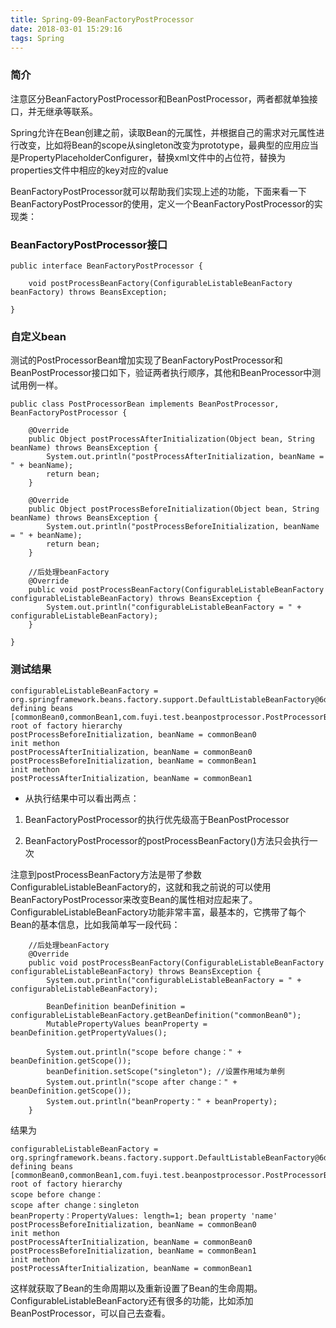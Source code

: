 ```yaml
---
title: Spring-09-BeanFactoryPostProcessor
date: 2018-03-01 15:29:16
tags: Spring
---
```


### 简介
注意区分BeanFactoryPostProcessor和BeanPostProcessor，两者都就单独接口，并无继承等联系。

Spring允许在Bean创建之前，读取Bean的元属性，并根据自己的需求对元属性进行改变，比如将Bean的scope从singleton改变为prototype，最典型的应用应当是PropertyPlaceholderConfigurer，替换xml文件中的占位符，替换为properties文件中相应的key对应的value

BeanFactoryPostProcessor就可以帮助我们实现上述的功能，下面来看一下BeanFactoryPostProcessor的使用，定义一个BeanFactoryPostProcessor的实现类：

### BeanFactoryPostProcessor接口

```
public interface BeanFactoryPostProcessor {
    
	void postProcessBeanFactory(ConfigurableListableBeanFactory beanFactory) throws BeansException;

}
```

### 自定义bean

测试的PostProcessorBean增加实现了BeanFactoryPostProcessor和BeanPostProcessor接口如下，验证两者执行顺序，其他和BeanProcessor中测试用例一样。
```
public class PostProcessorBean implements BeanPostProcessor, BeanFactoryPostProcessor {

	@Override
	public Object postProcessAfterInitialization(Object bean, String beanName) throws BeansException {
		System.out.println("postProcessAfterInitialization, beanName = " + beanName);
		return bean;
	}

	@Override
	public Object postProcessBeforeInitialization(Object bean, String beanName) throws BeansException {
		System.out.println("postProcessBeforeInitialization, beanName = " + beanName);
		return bean;
	}

	//后处理beanFactory
	@Override
	public void postProcessBeanFactory(ConfigurableListableBeanFactory configurableListableBeanFactory) throws BeansException {
		System.out.println("configurableListableBeanFactory = " + configurableListableBeanFactory);
	}

}

```
### 测试结果

```
configurableListableBeanFactory = org.springframework.beans.factory.support.DefaultListableBeanFactory@6d4b1c02: defining beans [commonBean0,commonBean1,com.fuyi.test.beanpostprocessor.PostProcessorBean#0]; root of factory hierarchy
postProcessBeforeInitialization, beanName = commonBean0
init methon
postProcessAfterInitialization, beanName = commonBean0
postProcessBeforeInitialization, beanName = commonBean1
init methon
postProcessAfterInitialization, beanName = commonBean1
```
* 从执行结果中可以看出两点：

1. BeanFactoryPostProcessor的执行优先级高于BeanPostProcessor

2. BeanFactoryPostProcessor的postProcessBeanFactory()方法只会执行一次

注意到postProcessBeanFactory方法是带了参数ConfigurableListableBeanFactory的，这就和我之前说的可以使用BeanFactoryPostProcessor来改变Bean的属性相对应起来了。ConfigurableListableBeanFactory功能非常丰富，最基本的，它携带了每个Bean的基本信息，比如我简单写一段代码：
```
	//后处理beanFactory
	@Override
	public void postProcessBeanFactory(ConfigurableListableBeanFactory configurableListableBeanFactory) throws BeansException {
		System.out.println("configurableListableBeanFactory = " + configurableListableBeanFactory);
		
		BeanDefinition beanDefinition = configurableListableBeanFactory.getBeanDefinition("commonBean0");
	    MutablePropertyValues beanProperty = beanDefinition.getPropertyValues();
	   
	    System.out.println("scope before change：" + beanDefinition.getScope());
	    beanDefinition.setScope("singleton"); //设置作用域为单例
	    System.out.println("scope after change：" + beanDefinition.getScope());
	    System.out.println("beanProperty：" + beanProperty);
	}
```
结果为

```
configurableListableBeanFactory = org.springframework.beans.factory.support.DefaultListableBeanFactory@6d4b1c02: defining beans [commonBean0,commonBean1,com.fuyi.test.beanpostprocessor.PostProcessorBean#0]; root of factory hierarchy
scope before change：
scope after change：singleton
beanProperty：PropertyValues: length=1; bean property 'name'
postProcessBeforeInitialization, beanName = commonBean0
init methon
postProcessAfterInitialization, beanName = commonBean0
postProcessBeforeInitialization, beanName = commonBean1
init methon
postProcessAfterInitialization, beanName = commonBean1
```
这样就获取了Bean的生命周期以及重新设置了Bean的生命周期。ConfigurableListableBeanFactory还有很多的功能，比如添加BeanPostProcessor，可以自己去查看。